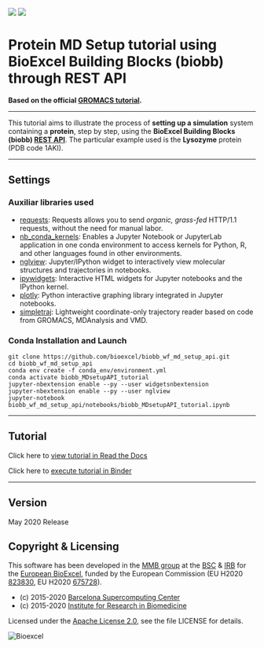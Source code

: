 [![](https://readthedocs.org/projects/biobb-wf-md-setup-api/badge/?version=latest)](https://biobb-wf-md-setup-api.readthedocs.io/en/latest/?badge=latest)
[![](https://mybinder.org/badge_logo.svg)](https://mybinder.org/v2/gh/bioexcel/biobb_wf_md_setup_api/master?filepath=biobb_wf_md_setup_api%2Fnotebooks%2Fbiobb_MDsetupAPI_tutorial.ipynb)

# Protein MD Setup tutorial using BioExcel Building Blocks (biobb) through REST API

**Based on the official [GROMACS tutorial](http://www.mdtutorials.com/gmx/lysozyme/index.html).**

***

This tutorial aims to illustrate the process of **setting up a simulation** system containing a **protein**, step by step, using the **BioExcel Building Blocks (biobb) [REST API](http://mmb.irbbarcelona.org/biobb-api)**. The particular example used is the **Lysozyme** protein (PDB code 1AKI).

***

## Settings

### Auxiliar libraries used

* [requests](https://pypi.org/project/requests/): Requests allows you to send *organic, grass-fed* HTTP/1.1 requests, without the need for manual labor.
* [nb_conda_kernels](https://github.com/Anaconda-Platform/nb_conda_kernels): Enables a Jupyter Notebook or JupyterLab application in one conda environment to access kernels for Python, R, and other languages found in other environments.
* [nglview](http://nglviewer.org/#nglview): Jupyter/IPython widget to interactively view molecular structures and trajectories in notebooks.
* [ipywidgets](https://github.com/jupyter-widgets/ipywidgets): Interactive HTML widgets for Jupyter notebooks and the IPython kernel.
* [plotly](https://plot.ly/python/offline/): Python interactive graphing library integrated in Jupyter notebooks.
* [simpletraj](https://github.com/arose/simpletraj): Lightweight coordinate-only trajectory reader based on code from GROMACS, MDAnalysis and VMD.

### Conda Installation and Launch

```console
git clone https://github.com/bioexcel/biobb_wf_md_setup_api.git
cd biobb_wf_md_setup_api
conda env create -f conda_env/environment.yml
conda activate biobb_MDsetupAPI_tutorial
jupyter-nbextension enable --py --user widgetsnbextension
jupyter-nbextension enable --py --user nglview
jupyter-notebook biobb_wf_md_setup_api/notebooks/biobb_MDsetupAPI_tutorial.ipynb
```

***

## Tutorial

Click here to [view tutorial in Read the Docs](https://biobb-wf-md-setup-api.readthedocs.io/en/latest/tutorial.html)

Click here to [execute tutorial in Binder](https://mybinder.org/v2/gh/bioexcel/biobb_wf_md_setup_api/master?filepath=biobb_wf_md_setup_api%2Fnotebooks%2Fbiobb_MDsetupAPI_tutorial.ipynb)

***

## Version
May 2020 Release

## Copyright & Licensing
This software has been developed in the [MMB group](http://mmb.irbbarcelona.org) at the [BSC](http://www.bsc.es/) & [IRB](https://www.irbbarcelona.org/) for the [European BioExcel](http://bioexcel.eu/), funded by the European Commission (EU H2020 [823830](http://cordis.europa.eu/projects/823830), EU H2020 [675728](http://cordis.europa.eu/projects/675728)).

* (c) 2015-2020 [Barcelona Supercomputing Center](https://www.bsc.es/)
* (c) 2015-2020 [Institute for Research in Biomedicine](https://www.irbbarcelona.org/)

Licensed under the
[Apache License 2.0](https://www.apache.org/licenses/LICENSE-2.0), see the file LICENSE for details.

![](https://bioexcel.eu/wp-content/uploads/2019/04/Bioexcell_logo_1080px_transp.png "Bioexcel")

